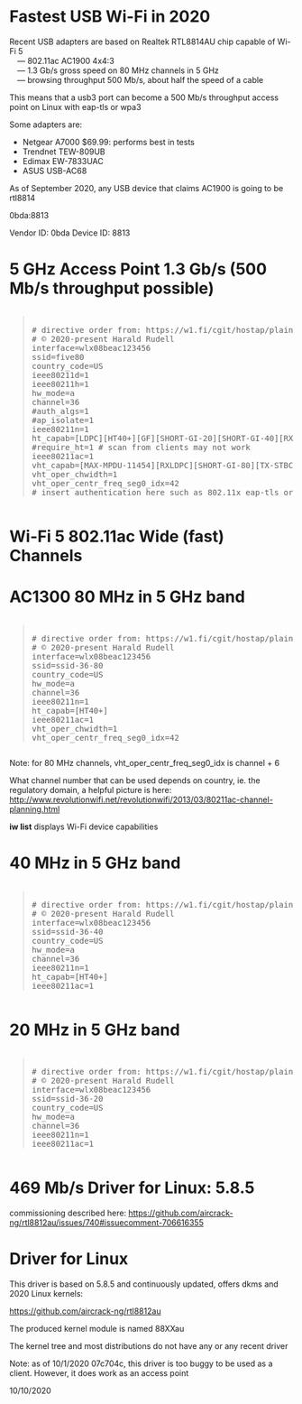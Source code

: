 # Fastest USB Wi-Fi in 2020

Recent USB adapters are based on Realtek RTL8814AU chip capable of Wi-Fi 5<br />&emsp;&#x2014; 802.11ac AC1900 4x4:3<br />&emsp;&#x2014; 1.3 Gb/s gross speed on 80 MHz channels in 5 GHz<br />&emsp;&#x2014; browsing throughput 500 Mb/s, about half the speed of a cable

This means that a usb3 port can become a 500 Mb/s throughput access point on Linux with eap-tls or wpa3

Some adapters are:
* Netgear A7000 $69.99: performs best in tests
* Trendnet TEW-809UB
* Edimax EW-7833UAC
* ASUS USB-AC68

As of September 2020, any USB device that claims AC1900 is going to be rtl8814

0bda:8813

Vendor ID: 0bda
Device ID: 8813

# 5 GHz Access Point 1.3 Gb/s (500 Mb/s throughput possible)
<pre><blockquote>
# directive order from: https://w1.fi/cgit/hostap/plain/hostapd/hostapd.conf
# © 2020-present Harald Rudell <harald.rudell@gmail.com>
interface=wlx08beac123456
ssid=five80
country_code=US
ieee80211d=1
ieee80211h=1
hw_mode=a
channel=36
#auth_algs=1
#ap_isolate=1
ieee80211n=1
ht_capab=[LDPC][HT40+][GF][SHORT-GI-20][SHORT-GI-40][RX-STBC123][MAX-AMSDU-7935][DSSS_CCK-40]
#require_ht=1 # scan from clients may not work
ieee80211ac=1
vht_capab=[MAX-MPDU-11454][RXLDPC][SHORT-GI-80][TX-STBC-2BY1][RX-STBC-123][SU-BEAMFORMEE][MAX-A-MPDU-LEN-EXP3][HTC-VHT][SOUNDING-DIMENSION-3]
vht_oper_chwidth=1
vht_oper_centr_freq_seg0_idx=42
# insert authentication here such as 802.11x eap-tls or wpa2
</blockquote></pre>

# Wi-Fi 5 802.11ac Wide (fast) Channels

# AC1300 80 MHz in 5 GHz band
<pre><blockquote>
# directive order from: https://w1.fi/cgit/hostap/plain/hostapd/hostapd.conf
# © 2020-present Harald Rudell <harald.rudell@gmail.com>
interface=wlx08beac123456
ssid=ssid-36-80
country_code=US
hw_mode=a
channel=36
ieee80211n=1
ht_capab=[HT40+]
ieee80211ac=1
vht_oper_chwidth=1
vht_oper_centr_freq_seg0_idx=42
</blockquote></pre>

Note: for 80 MHz channels, vht_oper_centr_freq_seg0_idx is channel + 6

What channel number that can be used depends on country, ie. the regulatory domain, a helpful picture is here: http://www.revolutionwifi.net/revolutionwifi/2013/03/80211ac-channel-planning.html

**iw list** displays Wi-Fi device capabilities

# 40 MHz in 5 GHz band
<pre><blockquote>
# directive order from: https://w1.fi/cgit/hostap/plain/hostapd/hostapd.conf
# © 2020-present Harald Rudell <harald.rudell@gmail.com>
interface=wlx08beac123456
ssid=ssid-36-40
country_code=US
hw_mode=a
channel=36
ieee80211n=1
ht_capab=[HT40+]
ieee80211ac=1
</blockquote></pre>

# 20 MHz in 5 GHz band
<pre><blockquote>
# directive order from: https://w1.fi/cgit/hostap/plain/hostapd/hostapd.conf
# © 2020-present Harald Rudell <harald.rudell@gmail.com>
interface=wlx08beac123456
ssid=ssid-36-20
country_code=US
hw_mode=a
channel=36
ieee80211n=1
ieee80211ac=1
</blockquote></pre>

# 469 Mb/s Driver for Linux: 5.8.5

commissioning described here: https://github.com/aircrack-ng/rtl8812au/issues/740#issuecomment-706616355

# Driver for Linux
This driver is based on 5.8.5 and continuously updated, offers dkms and 2020 Linux kernels:

https://github.com/aircrack-ng/rtl8812au

The produced kernel module is named 88XXau

The kernel tree and most distributions do not have any or any recent driver

Note: as of 10/1/2020 07c704c, this driver is too buggy to be used as a client. However, it does work as an access point

10/10/2020
